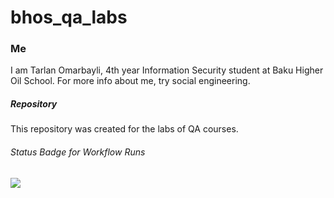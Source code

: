 # bhos_qa_labs

### Me
I am Tarlan Omarbayli, 4th year Information Security student at Baku Higher Oil School.
For more info about me, try social engineering.


##### Repository
This repository was created for the labs of QA courses.

###### Status Badge for Workflow Runs
![](https://github.com/TarlanOmarbayli/bhos_qa_labs/actions/workflows/gradle.yml/badge.svg?branch=develop)
